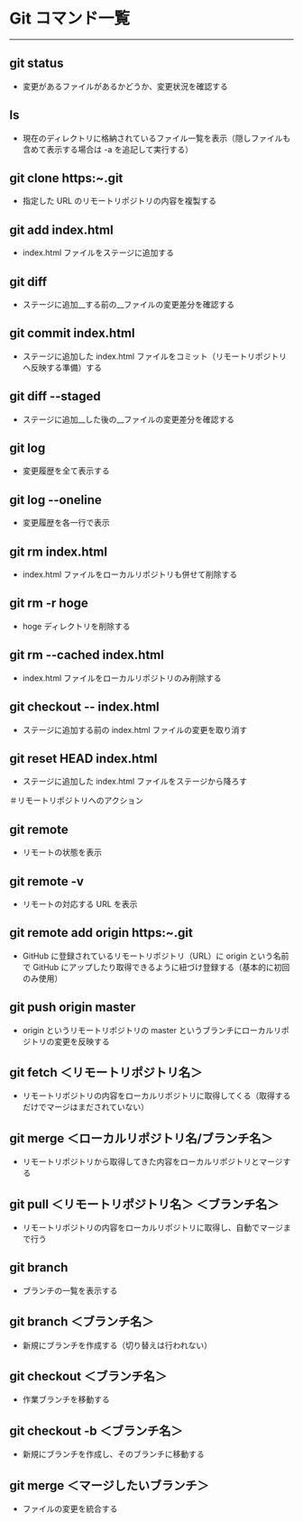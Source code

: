# Git コマンド一覧

---

## git status

- 変更があるファイルがあるかどうか、変更状況を確認する

## ls

- 現在のディレクトリに格納されているファイル一覧を表示（隠しファイルも含めて表示する場合は -a を追記して実行する）

## git clone https:~.git

- 指定した URL のリモートリポジトリの内容を複製する

## git add index.html

- index.html ファイルをステージに追加する

## git diff

- ステージに追加__する前の__ファイルの変更差分を確認する

## git commit index.html

- ステージに追加した index.html ファイルをコミット（リモートリポジトリへ反映する準備）する

## git diff --staged

- ステージに追加__した後の__ファイルの変更差分を確認する

## git log

- 変更履歴を全て表示する

## git log --oneline

- 変更履歴を各一行で表示

## git rm index.html

- index.html ファイルをローカルリポジトリも併せて削除する

## git rm -r hoge

- hoge ディレクトリを削除する

## git rm --cached index.html

- index.html ファイルをローカルリポジトリのみ削除する

## git checkout -- index.html

- ステージに追加する前の index.html ファイルの変更を取り消す

## git reset HEAD index.html

- ステージに追加した index.html ファイルをステージから降ろす

＃リモートリポジトリへのアクション

## git remote

- リモートの状態を表示

## git remote -v

- リモートの対応する URL を表示

## git remote add origin https:~.git

- GitHub に登録されているリモートリポジトリ（URL）に origin という名前で GitHub にアップしたり取得できるように紐づけ登録する（基本的に初回のみ使用）

## git push origin master

- origin というリモートリポジトリの master というブランチにローカルリポジトリの変更を反映する

## git fetch ＜リモートリポジトリ名＞

- リモートリポジトリの内容をローカルリポジトリに取得してくる（取得するだけでマージはまだされていない）

## git merge ＜ローカルリポジトリ名/ブランチ名＞

- リモートリポジトリから取得してきた内容をローカルリポジトリとマージする

## git pull ＜リモートリポジトリ名＞ ＜ブランチ名＞

- リモートリポジトリの内容をローカルリポジトリに取得し、自動でマージまで行う

## git branch

- ブランチの一覧を表示する

## git branch ＜ブランチ名＞

- 新規にブランチを作成する（切り替えは行われない）

## git checkout ＜ブランチ名＞

- 作業ブランチを移動する

## git checkout -b ＜ブランチ名＞

- 新規にブランチを作成し、そのブランチに移動する

## git merge ＜マージしたいブランチ＞

- ファイルの変更を統合する

